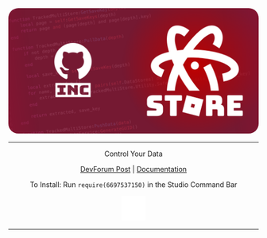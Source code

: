 <img style="border-radius: 20px;" src=https://raw.githubusercontent.com/Inctus/AtomicStore/main/docs/Images/banner.png>

---------------

<div align=center> 

 <h>Control Your Data</h>

 [DevForum Post]() | [Documentation](https://inctus.github.io/AtomicStore/)
 
 To Install: Run `require(6697537150)` in the Studio Command Bar

<img width=50px; src="https://raw.githubusercontent.com/Inctus/AtomicStore/main/docs/Images/logo.png">

</div>

--------------------
